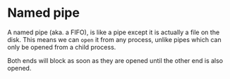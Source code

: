 # Named pipe

A named pipe (aka. a FIFO), is like a pipe except it is actually a file on the disk. 
This means we can `open` it from any process, unlike pipes which can only be opened from a child process.

Both ends will block as soon as they are opened until the other end is also opened.
